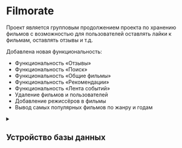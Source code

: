 # Filmorate

Проект является групповым продолжением проекта по хранению фильмов с возможностью для пользователей оставлять лайки к фильмам, оставлять отзывы и т.д.

Добавлена новая функциональность:
- Функциональность «Отзывы»
- Функциональность «Поиск»
- Функциональность «Общие фильмы»
- Функциональность «Рекомендации»
- Функциональность «Лента событий»
- Удаление фильмов и пользователей
- Добавление режиссёров в фильмы
- Вывод самых популярных фильмов по жанру и годам


<details>
  <summary>
    <h2>Устройство базы данных</h2>
  </summary>
  <p>

### Диаграмма БД
![db schema](img/filmorate_db.png)
### Примеры запросов

#### Получить список всех пользователей:
```sql
SELECT * 
FROM USERS
LEFT JOIN FOLLOW ON (id = user_id)
```

#### Найти пользователя по id:
```sql
SELECT * 
FROM USERS
LEFT JOIN FOLLOW ON (id = user_id)
WHERE id = ?
```

#### Получить общих друзей:
```sql
SELECT friend_id
FROM FOLLOW
WHERE (user_id = ? OR user_id = ?)
GROUP BY friend_id
HAVING COUNT(friend_id) > 1
```

#### Получить фильм по id:
```sql
SELECT *
FROM MOVIE
WHERE id = ?
```

#### Получить первые N самых популярных фильмов:
```sql
SELECT id,
       name,
       COUNT(id)
FROM MOVIE
LEFT JOIN LIKES ON id = film_id
GROUP BY id
ORDER BY COUNT(id) DESC
LIMIT ?
```
  </p>
</details>
